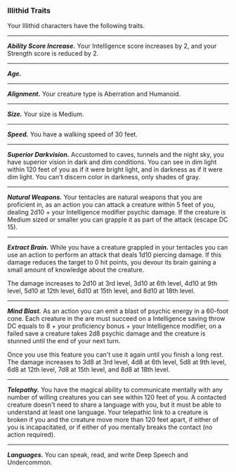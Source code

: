 
### Illithid Traits
Your Illithid characters have the following traits.
___
***Ability Score Increase.***
Your Intelligence score increases by 2, and your Strength score is reduced by 2.
___
***Age.***

___
***Alignment.***
Your creature type is Aberration and Humanoid.
___
***Size.***
Your size is Medium.
___
***Speed.***
You have a walking speed of 30 feet.
___
***Superior Darkvision.***
Accustomed to caves, tunnels and the night sky, you have superior vision in dark and dim conditions. You can see in dim light within 120 feet of you as if it were bright light, and in darkness as if it were dim light. You can't discern color in darkness, only shades of gray.
___
***Natural Weapons.***
Your tentacles are natural weapons that you are proficient in, as an action you can attack a creature within 5 feet of you, dealing 2d10 + your Intelligence modifier psychic damage. If the creature is Medium sized or smaller you can grapple it as part of the attack (escape DC 15).
___
***Extract Brain.***
While you have a creature grappled in your tentacles you can use an action to perform an attack that deals 1d10 piercing damage. If this damage reduces the target to 0 hit points, you devour its brain gaining a small amount of knowledge about the creature. 

The damage increases to 2d10 at 3rd level, 3d10 at 6th level, 4d10 at 9th level, 5d10 at 12th level, 6d10 at 15th level, and 8d10 at 18th level.
___
***Mind Blast.***
As an action you can emit a blast of psychic energy in a 60-foot cone. Each creature in the are must succeed on a Intelligence saving throw DC equals to 8 + your proficiency bonus + your Intelligence modifier, on a failed save a creature takes 2d8 psychic damage and the creature is stunned until the end of your next turn.

Once you use this feature you can't use it again until you finish a long rest. The damage increases to 3d8 at 3rd level, 4d8 at 6th level, 5d8 at 9th level, 6d8 at 12th level, 7d8 at 15th level, and 8d8 at 18th level.
___
***Telepathy.***
You have the magical ability to communicate mentally with any number of willing creatures you can see within 120 feet of you. A contacted creature doesn't need to share a language with you, but it must be able to understand at least one language. Your telepathic link to a creature is broken if you and the creature move more than 120 feet apart, if either of you is incapacitated, or if either of you mentally breaks the contact (no action required).
___
***Languages.***
You can speak, read, and write Deep Speech and Undercommon.